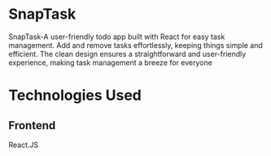 # SnapTask 
SnapTask-A user-friendly todo app built with React for easy task management. 
Add and remove tasks effortlessly, keeping things simple and efficient. 
The clean design ensures a straightforward and user-friendly experience, making task management a breeze for everyone
# Technologies Used
## Frontend
React.JS
